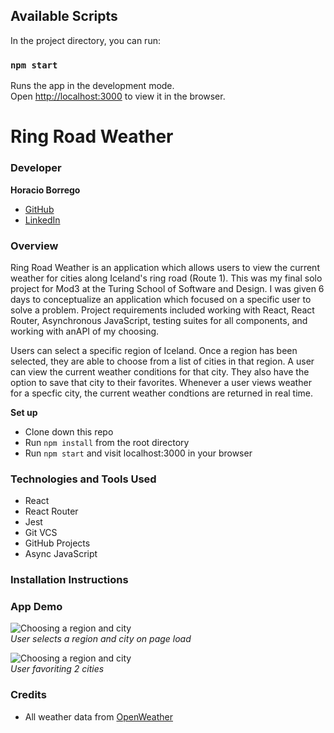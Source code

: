 ## Available Scripts

In the project directory, you can run:

### `npm start`

Runs the app in the development mode.<br />
Open [http://localhost:3000](http://localhost:3000) to view it in the browser.

# Ring Road Weather

### Developer

**Horacio Borrego**
 * [GitHub](https://github.com/H-Bo214)
 * [LinkedIn](https://www.linkedin.com/in/horacio-borrego-4a52851b0/)

 
### Overview  
Ring Road Weather is an application which allows users to view the current weather for cities along Iceland's ring road (Route 1). This was my final solo project for Mod3 at the Turing School of Software and Design. I was given 6 days to conceptualize an application which focused on a specific user to solve a problem. Project requirements included working with React, React Router, Asynchronous JavaScript, testing suites for all components, and working with anAPI of my choosing.

Users can select a specific region of Iceland. Once a region has been selected, they are able to choose from a list of cities in that region. A user can view the current weather conditions for that city. They also have the option to save that city to their favorites. Whenever a user views weather for a specfic city, the current weather condtions are returned in real time. 

**Set up**
- Clone down this repo
- Run `npm install` from the root directory
- Run `npm start` and visit localhost:3000 in your browser

### Technologies and Tools Used
- React
- React Router
- Jest
- Git VCS
- GitHub Projects
- Async JavaScript
### Installation Instructions

### App Demo

![Choosing a region and city](https://media.giphy.com/media/U8HjKcSOva4QIEokwv/giphy.gif)</br>
*User selects a region and city on page load*

![Choosing a region and city](https://media.giphy.com/media/F772E7DUwP4BUnLbYB/giphy.gif)</br>
*User favoriting 2 cities*

### Credits
* All weather data from [OpenWeather](https://openweathermap.org/)

